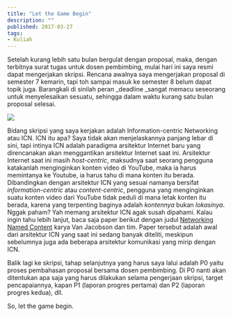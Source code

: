 ```yaml
---
title: "Let the Game Begin"
description: ""
published: 2017-03-27
tags:
- Kuliah
---
```

Setelah kurang lebih satu bulan bergulat dengan proposal, maka, dengan terbitnya surat tugas untuk dosen pembimbing, mulai hari ini saya resmi dapat mengerjakan skripsi. Rencana awalnya saya mengerjakan proposal di semester 7 kemarin, tapi toh sampai masuk ke semester 8 belum dapat topik juga. Barangkali di sinilah peran \_deadline \_sangat memacu seseorang untuk menyelesaikan sesuatu, sehingga dalam waktu kurang satu bulan proposal selesai.

![](https://blog.maulana.my.id/wp-content/uploads/2017/03/Screenshot-from-2017-03-27-16-18-10.png)

Bidang skripsi yang saya kerjakan adalah Information-centric Networking atau ICN. ICN itu apa? Saya tidak akan menjelaskannya panjang lebar di sini, tapi intinya ICN adalah paradigma arsitektur Internet baru yang direncanakan akan menggantikan arsitektur Internet saat ini. Arsitektur Internet saat ini masih _host-centric_, maksudnya saat seorang pengguna katakanlah menginginkan konten video di YouTube, maka ia harus memintanya ke Youtube, ia harus tahu di mana konten itu berada. Dibandingkan dengan arsitektur ICN yang sesuai namanya bersifat _information-centric_ atau _content-centric_, pengguna yang menginginkan suatu konten video dari YouTube tidak peduli di mana letak konten itu berada, karena yang terpenting baginya adalah _kontennya_ bukan _lokasinya_. Nggak paham? Yah memang arsitektur ICN agak susah dipahami. Kalau ingin tahu lebih lanjut, baca saja paper berikut dengan judul [Networking Named Content](http://conferences.sigcomm.org/co-next/2009/papers/Jacobson.pdf) karya Van Jacobson dan tim. Paper tersebut adalah awal dari arsitektur ICN yang saat ini sedang banyak diteliti, meskipun sebelumnya juga ada beberapa arsitektur komunikasi yang mirip dengan ICN.

Balik lagi ke skripsi, tahap selanjutnya yang harus saya lalui adalah P0 yaitu proses pembahasan proposal bersama dosen pembimbing. Di P0 nanti akan ditentukan apa saja yang harus dilakukan selama pengerjaan skripsi, target pencapaiannya, kapan P1 (laporan progres pertama) dan P2 (laporan progres kedua), dll.

So, let the game begin.
